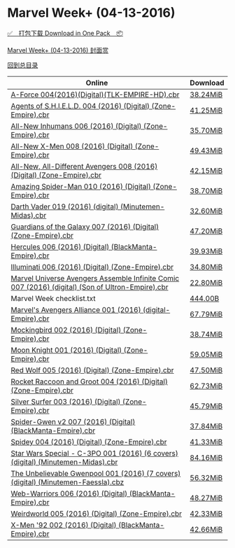 # Marvel Week+ (04-13-2016)

[✅&emsp;打包下载 Download in One Pack&emsp;📦](https://pan.baidu.com/s/1boWtsDp)

[Marvel Week+ (04-13-2016) 封面赏](/https://github.com/alicewish/markdown/blob/master/cover/Marvel-Week-04-13-2016-Covers.md)



[回到总目录](https://github.com/alicewish/markdown/blob/master/Catalogs.md)



Online | Download
--- | ---
[A-Force 004(2016)(Digital)(TLK-EMPIRE-HD).cbr](https://github.com/alicewish/markdown/blob/master/comic/A-Force-004-2016-Digital-TLK-EMPIRE-HD-cbr.md) | [38.24MiB](https://pan.baidu.com/s/1boWtsDp#list/path=%2FMarvel%20Week%202016%20Q2%2FMarvel%20Week%2B%20%2804-13-2016%29%2F%E3%82%A2%E3%82%AF%E3%82%AD%E3%82%A8%E3%82%B9%E3%82%AB%E3%82%B7%E3%82%AB%E3%82%AD%E3%82%A4%E3%82%B9%E3%82%BD%E3%82%BB%E3%82%B7%E3%82%BF%E3%82%AA%E3%82%AF%E3%82%A4%E3%82%A2%E3%82%BD%E3%82%B9%E3%82%BF%E3%82%B9%E3%82%B3%E3%82%BF%E3%82%AB%E3%82%BD%E3%82%B5%E3%82%B3%E3%82%BF%E3%82%B7%E3%82%AD&parentPath=%2FMarvel%20Week%202016%20Q2)
[Agents of S.H.I.E.L.D. 004 (2016) (Digital) (Zone-Empire).cbr](https://github.com/alicewish/markdown/blob/master/comic/Agents-of-S-H-I-E-L-D-004-2016-Digital-Zone-Empire-cbr.md) | [41.25MiB](https://pan.baidu.com/s/1boWtsDp#list/path=%2FMarvel%20Week%202016%20Q2%2FMarvel%20Week%2B%20%2804-13-2016%29%2F%E3%82%A2%E3%82%B3%E3%82%B3%E3%82%AB%E3%82%A2%E3%82%BB%E3%82%BB%E3%82%B1%E3%82%A4%E3%82%B3%E3%82%A2%E3%82%B5%E3%82%BF%E3%82%AB%E3%82%AF%E3%82%BD%E3%82%B5%E3%82%A4%E3%82%B7%E3%82%AD%E3%82%A2%E3%82%AB%E3%82%AA%E3%82%A6%E3%82%AB%E3%82%B7%E3%82%BB%E3%82%A2%E3%82%B3%E3%82%B1%E3%82%AF%E3%82%BB&parentPath=%2FMarvel%20Week%202016%20Q2)
[All-New Inhumans 006 (2016) (Digital) (Zone-Empire).cbr](https://github.com/alicewish/markdown/blob/master/comic/All-New-Inhumans-006-2016-Digital-Zone-Empire-cbr.md) | [35.70MiB](https://pan.baidu.com/s/1boWtsDp#list/path=%2FMarvel%20Week%202016%20Q2%2FMarvel%20Week%2B%20%2804-13-2016%29%2F%E3%82%B5%E3%82%A8%E3%82%B3%E3%82%BD%E3%82%BF%E3%82%B1%E3%82%B7%E3%82%B1%E3%82%AD%E3%82%B3%E3%82%AD%E3%82%BB%E3%82%A6%E3%82%B1%E3%82%B3%E3%82%B1%E3%82%A8%E3%82%BF%E3%82%B7%E3%82%B3%E3%82%A2%E3%82%A4%E3%82%A4%E3%82%B5%E3%82%B1%E3%82%BD%E3%82%B5%E3%82%B7%E3%82%AA%E3%82%BB%E3%82%B5%E3%82%B5&parentPath=%2FMarvel%20Week%202016%20Q2)
[All-New X-Men 008 (2016) (Digital) (Zone-Empire).cbr](https://github.com/alicewish/markdown/blob/master/comic/All-New-X-Men-008-2016-Digital-Zone-Empire-cbr.md) | [49.43MiB](https://pan.baidu.com/s/1boWtsDp#list/path=%2FMarvel%20Week%202016%20Q2%2FMarvel%20Week%2B%20%2804-13-2016%29%2F%E3%82%A6%E3%82%AD%E3%82%A2%E3%82%A2%E3%82%B3%E3%82%AA%E3%82%B3%E3%82%A4%E3%82%BF%E3%82%AF%E3%82%BB%E3%82%A8%E3%82%AA%E3%82%A6%E3%82%B5%E3%82%A2%E3%82%A8%E3%82%AF%E3%82%AF%E3%82%AF%E3%82%A2%E3%82%A6%E3%82%B9%E3%82%BF%E3%82%AB%E3%82%A4%E3%82%A4%E3%82%AF%E3%82%A6%E3%82%AF%E3%82%AB%E3%82%BF&parentPath=%2FMarvel%20Week%202016%20Q2)
[All-New, All-Different Avengers 008 (2016) (Digital) (Zone-Empire).cbr](https://github.com/alicewish/markdown/blob/master/comic/All-New-All-Different-Avengers-008-2016-Digital-Zone-Empire-cbr.md) | [42.15MiB](https://pan.baidu.com/s/1boWtsDp#list/path=%2FMarvel%20Week%202016%20Q2%2FMarvel%20Week%2B%20%2804-13-2016%29%2F%E3%82%BF%E3%82%B1%E3%82%AD%E3%82%A6%E3%82%A2%E3%82%B9%E3%82%A8%E3%82%B7%E3%82%A8%E3%82%AF%E3%82%AF%E3%82%B5%E3%82%A6%E3%82%AA%E3%82%B1%E3%82%BD%E3%82%B9%E3%82%BF%E3%82%A8%E3%82%A4%E3%82%B9%E3%82%A8%E3%82%B3%E3%82%B9%E3%82%AD%E3%82%B9%E3%82%AA%E3%82%B9%E3%82%A2%E3%82%BB%E3%82%AB%E3%82%B7&parentPath=%2FMarvel%20Week%202016%20Q2)
[Amazing Spider-Man 010 (2016) (Digital) (Zone-Empire).cbr](https://github.com/alicewish/markdown/blob/master/comic/Amazing-Spider-Man-010-2016-Digital-Zone-Empire-cbr.md) | [38.70MiB](https://pan.baidu.com/s/1boWtsDp#list/path=%2FMarvel%20Week%202016%20Q2%2FMarvel%20Week%2B%20%2804-13-2016%29%2F%E3%82%B3%E3%82%BB%E3%82%A4%E3%82%B9%E3%82%B9%E3%82%AA%E3%82%B9%E3%82%BD%E3%82%B5%E3%82%BB%E3%82%B1%E3%82%B7%E3%82%AD%E3%82%B3%E3%82%A2%E3%82%B9%E3%82%AA%E3%82%A4%E3%82%BD%E3%82%AA%E3%82%A6%E3%82%B5%E3%82%AD%E3%82%AA%E3%82%B9%E3%82%AF%E3%82%BB%E3%82%AF%E3%82%AB%E3%82%AA%E3%82%B9%E3%82%B7&parentPath=%2FMarvel%20Week%202016%20Q2)
[Darth Vader 019 (2016) (digital) (Minutemen-Midas).cbr](https://github.com/alicewish/markdown/blob/master/comic/Darth-Vader-019-2016-digital-Minutemen-Midas-cbr.md) | [32.60MiB](https://pan.baidu.com/s/1boWtsDp#list/path=%2FMarvel%20Week%202016%20Q2%2FMarvel%20Week%2B%20%2804-13-2016%29%2F%E3%82%BD%E3%82%A6%E3%82%A6%E3%82%B3%E3%82%B7%E3%82%B3%E3%82%AF%E3%82%A4%E3%82%B7%E3%82%BB%E3%82%A8%E3%82%B5%E3%82%B7%E3%82%AA%E3%82%B5%E3%82%A8%E3%82%AB%E3%82%AB%E3%82%BD%E3%82%AB%E3%82%A4%E3%82%B1%E3%82%A4%E3%82%B7%E3%82%B3%E3%82%A2%E3%82%B9%E3%82%B5%E3%82%B7%E3%82%B3%E3%82%AD%E3%82%BB&parentPath=%2FMarvel%20Week%202016%20Q2)
[Guardians of the Galaxy 007 (2016) (Digital) (Zone-Empire).cbr](https://github.com/alicewish/markdown/blob/master/comic/Guardians-of-Galaxy-007-2016-Digital-Zone-Empire-cbr.md) | [47.20MiB](https://pan.baidu.com/s/1boWtsDp#list/path=%2FMarvel%20Week%202016%20Q2%2FMarvel%20Week%2B%20%2804-13-2016%29%2F%E3%82%B9%E3%82%BD%E3%82%B1%E3%82%B3%E3%82%AB%E3%82%AD%E3%82%BD%E3%82%B3%E3%82%A8%E3%82%AF%E3%82%A2%E3%82%B9%E3%82%AA%E3%82%A2%E3%82%BB%E3%82%AF%E3%82%A6%E3%82%AB%E3%82%B3%E3%82%B3%E3%82%BF%E3%82%B9%E3%82%A4%E3%82%AF%E3%82%AB%E3%82%A2%E3%82%A6%E3%82%AA%E3%82%BD%E3%82%A8%E3%82%A8%E3%82%A6&parentPath=%2FMarvel%20Week%202016%20Q2)
[Hercules 006 (2016) (Digital) (BlackManta-Empire).cbr](https://github.com/alicewish/markdown/blob/master/comic/Hercules-006-2016-Digital-BlackManta-Empire-cbr.md) | [39.93MiB](https://pan.baidu.com/s/1boWtsDp#list/path=%2FMarvel%20Week%202016%20Q2%2FMarvel%20Week%2B%20%2804-13-2016%29%2F%E3%82%A2%E3%82%A4%E3%82%B5%E3%82%A8%E3%82%A2%E3%82%AD%E3%82%BB%E3%82%A2%E3%82%A6%E3%82%AD%E3%82%BF%E3%82%B9%E3%82%BB%E3%82%BF%E3%82%AF%E3%82%AD%E3%82%A2%E3%82%B5%E3%82%A2%E3%82%AB%E3%82%AD%E3%82%A2%E3%82%B5%E3%82%B3%E3%82%AF%E3%82%A2%E3%82%A2%E3%82%B1%E3%82%AD%E3%82%BB%E3%82%A2%E3%82%B5&parentPath=%2FMarvel%20Week%202016%20Q2)
[Illuminati 006 (2016) (Digital) (Zone-Empire).cbr](https://github.com/alicewish/markdown/blob/master/comic/Illuminati-006-2016-Digital-Zone-Empire-cbr.md) | [34.80MiB](https://pan.baidu.com/s/1boWtsDp#list/path=%2FMarvel%20Week%202016%20Q2%2FMarvel%20Week%2B%20%2804-13-2016%29%2F%E3%82%B1%E3%82%BF%E3%82%BD%E3%82%A2%E3%82%A8%E3%82%BF%E3%82%B9%E3%82%A4%E3%82%AB%E3%82%B5%E3%82%AD%E3%82%A2%E3%82%B5%E3%82%B3%E3%82%BD%E3%82%AB%E3%82%B1%E3%82%AF%E3%82%A8%E3%82%AA%E3%82%BD%E3%82%B1%E3%82%B5%E3%82%B3%E3%82%A4%E3%82%A8%E3%82%A8%E3%82%B3%E3%82%BB%E3%82%AB%E3%82%BB%E3%82%AB&parentPath=%2FMarvel%20Week%202016%20Q2)
[Marvel Universe Avengers Assemble Infinite Comic 007 (2016) (digital) (Son of Ultron-Empire).cbr](https://github.com/alicewish/markdown/blob/master/comic/Marvel-Universe-Avengers-Assemble-Infinite-Comic-007-2016-digital-Son-of-Ultron-Empire-cbr.md) | [22.80MiB](https://pan.baidu.com/s/1boWtsDp#list/path=%2FMarvel%20Week%202016%20Q2%2FMarvel%20Week%2B%20%2804-13-2016%29%2F%E3%82%BB%E3%82%B5%E3%82%AF%E3%82%AB%E3%82%B5%E3%82%A8%E3%82%A4%E3%82%AB%E3%82%B1%E3%82%B3%E3%82%B9%E3%82%BF%E3%82%A6%E3%82%AA%E3%82%B5%E3%82%A4%E3%82%BF%E3%82%A8%E3%82%A6%E3%82%A8%E3%82%A6%E3%82%A8%E3%82%AD%E3%82%AB%E3%82%A6%E3%82%A6%E3%82%AB%E3%82%AD%E3%82%BB%E3%82%B3%E3%82%B1%E3%82%AF&parentPath=%2FMarvel%20Week%202016%20Q2)
Marvel Week checklist.txt | [444.00B](https://pan.baidu.com/s/1boWtsDp#list/path=%2FMarvel%20Week%202016%20Q2%2FMarvel%20Week%2B%20%2804-13-2016%29%2F%E3%82%BB%E3%82%B3%E3%82%AB%E3%82%AD%E3%82%A6%E3%82%B9%E3%82%AB%E3%82%A2%E3%82%BB%E3%82%B3%E3%82%BB%E3%82%AF%E3%82%BF%E3%82%B5%E3%82%A8%E3%82%BD%E3%82%BF%E3%82%AD%E3%82%B7%E3%82%A2%E3%82%AB%E3%82%AD%E3%82%B5%E3%82%AA%E3%82%AB%E3%82%AD%E3%82%B3%E3%82%BF%E3%82%AA%E3%82%B5%E3%82%B7%E3%82%AD&parentPath=%2FMarvel%20Week%202016%20Q2)
[Marvel's Avengers Alliance 001 (2016) (digital-Empire).cbr](https://github.com/alicewish/markdown/blob/master/comic/Marvels-Avengers-Alliance-001-2016-digital-Empire-cbr.md) | [67.79MiB](https://pan.baidu.com/s/1boWtsDp#list/path=%2FMarvel%20Week%202016%20Q2%2FMarvel%20Week%2B%20%2804-13-2016%29%2F%E3%82%A6%E3%82%BD%E3%82%BD%E3%82%AD%E3%82%BD%E3%82%AA%E3%82%B5%E3%82%A6%E3%82%AF%E3%82%AD%E3%82%A6%E3%82%B5%E3%82%BF%E3%82%B3%E3%82%A8%E3%82%B3%E3%82%B5%E3%82%A8%E3%82%BB%E3%82%AD%E3%82%A6%E3%82%AD%E3%82%BB%E3%82%A6%E3%82%AF%E3%82%AB%E3%82%BF%E3%82%AF%E3%82%B9%E3%82%BF%E3%82%A8%E3%82%B3&parentPath=%2FMarvel%20Week%202016%20Q2)
[Mockingbird 002 (2016) (Digital) (Zone-Empire).cbr](https://github.com/alicewish/markdown/blob/master/comic/Mockingbird-002-2016-Digital-Zone-Empire-cbr.md) | [38.74MiB](https://pan.baidu.com/s/1boWtsDp#list/path=%2FMarvel%20Week%202016%20Q2%2FMarvel%20Week%2B%20%2804-13-2016%29%2F%E3%82%AF%E3%82%B7%E3%82%A6%E3%82%AA%E3%82%A6%E3%82%BD%E3%82%A4%E3%82%AA%E3%82%AF%E3%82%A6%E3%82%BD%E3%82%BF%E3%82%A4%E3%82%BB%E3%82%BD%E3%82%AD%E3%82%A6%E3%82%A4%E3%82%A2%E3%82%B1%E3%82%BD%E3%82%A2%E3%82%B1%E3%82%AB%E3%82%A8%E3%82%BB%E3%82%BF%E3%82%AD%E3%82%B7%E3%82%A2%E3%82%AF%E3%82%A4&parentPath=%2FMarvel%20Week%202016%20Q2)
[Moon Knight 001 (2016) (Digital) (Zone-Empire).cbr](https://github.com/alicewish/markdown/blob/master/comic/Moon-Knight-001-2016-Digital-Zone-Empire-cbr.md) | [59.05MiB](https://pan.baidu.com/s/1boWtsDp#list/path=%2FMarvel%20Week%202016%20Q2%2FMarvel%20Week%2B%20%2804-13-2016%29%2F%E3%82%BD%E3%82%B5%E3%82%B9%E3%82%A2%E3%82%A2%E3%82%AA%E3%82%A8%E3%82%B1%E3%82%A6%E3%82%A8%E3%82%AD%E3%82%AB%E3%82%BF%E3%82%A2%E3%82%A6%E3%82%A8%E3%82%B1%E3%82%A2%E3%82%A2%E3%82%B3%E3%82%BF%E3%82%AD%E3%82%B1%E3%82%AD%E3%82%B5%E3%82%BB%E3%82%AB%E3%82%B7%E3%82%A4%E3%82%AA%E3%82%AD%E3%82%BF&parentPath=%2FMarvel%20Week%202016%20Q2)
[Red Wolf 005 (2016) (Digital) (Zone-Empire).cbr](https://github.com/alicewish/markdown/blob/master/comic/Red-Wolf-005-2016-Digital-Zone-Empire-cbr.md) | [47.50MiB](https://pan.baidu.com/s/1boWtsDp#list/path=%2FMarvel%20Week%202016%20Q2%2FMarvel%20Week%2B%20%2804-13-2016%29%2F%E3%82%A2%E3%82%AD%E3%82%A2%E3%82%AB%E3%82%B1%E3%82%AB%E3%82%A6%E3%82%A8%E3%82%A8%E3%82%A8%E3%82%B1%E3%82%BD%E3%82%B1%E3%82%B7%E3%82%A8%E3%82%A8%E3%82%AB%E3%82%AD%E3%82%A2%E3%82%AD%E3%82%BF%E3%82%A6%E3%82%AB%E3%82%BF%E3%82%A6%E3%82%AD%E3%82%A6%E3%82%A4%E3%82%AB%E3%82%B1%E3%82%A4%E3%82%B9&parentPath=%2FMarvel%20Week%202016%20Q2)
[Rocket Raccoon and Groot 004 (2016) (Digital) (Zone-Empire).cbr](https://github.com/alicewish/markdown/blob/master/comic/Rocket-Raccoon-Groot-004-2016-Digital-Zone-Empire-cbr.md) | [62.73MiB](https://pan.baidu.com/s/1boWtsDp#list/path=%2FMarvel%20Week%202016%20Q2%2FMarvel%20Week%2B%20%2804-13-2016%29%2F%E3%82%AA%E3%82%B1%E3%82%A4%E3%82%B3%E3%82%AB%E3%82%A6%E3%82%AF%E3%82%B5%E3%82%A8%E3%82%A6%E3%82%B9%E3%82%B3%E3%82%B5%E3%82%AF%E3%82%AF%E3%82%B3%E3%82%AA%E3%82%B5%E3%82%B1%E3%82%A2%E3%82%BF%E3%82%A8%E3%82%B3%E3%82%B7%E3%82%BB%E3%82%A4%E3%82%A2%E3%82%B7%E3%82%AD%E3%82%A2%E3%82%A4%E3%82%A2&parentPath=%2FMarvel%20Week%202016%20Q2)
[Silver Surfer 003 (2016) (Digital) (Zone-Empire).cbr](https://github.com/alicewish/markdown/blob/master/comic/Silver-Surfer-003-2016-Digital-Zone-Empire-cbr.md) | [45.79MiB](https://pan.baidu.com/s/1boWtsDp#list/path=%2FMarvel%20Week%202016%20Q2%2FMarvel%20Week%2B%20%2804-13-2016%29%2F%E3%82%AD%E3%82%BF%E3%82%B1%E3%82%AB%E3%82%AA%E3%82%AA%E3%82%A4%E3%82%A8%E3%82%AD%E3%82%BD%E3%82%B1%E3%82%AF%E3%82%AA%E3%82%A2%E3%82%BB%E3%82%AD%E3%82%B9%E3%82%BB%E3%82%AF%E3%82%A8%E3%82%B3%E3%82%B7%E3%82%A8%E3%82%AD%E3%82%BF%E3%82%BD%E3%82%AB%E3%82%B3%E3%82%A4%E3%82%AD%E3%82%A4%E3%82%BD&parentPath=%2FMarvel%20Week%202016%20Q2)
[Spider-Gwen v2 007 (2016) (Digital) (BlackManta-Empire).cbr](https://github.com/alicewish/markdown/blob/master/comic/Spider-Gwen-v2-007-2016-Digital-BlackManta-Empire-cbr.md) | [37.84MiB](https://pan.baidu.com/s/1boWtsDp#list/path=%2FMarvel%20Week%202016%20Q2%2FMarvel%20Week%2B%20%2804-13-2016%29%2F%E3%82%AF%E3%82%BF%E3%82%B7%E3%82%B7%E3%82%B1%E3%82%B3%E3%82%AF%E3%82%B9%E3%82%B1%E3%82%AB%E3%82%AA%E3%82%A2%E3%82%A4%E3%82%A8%E3%82%B3%E3%82%AB%E3%82%B5%E3%82%A8%E3%82%BB%E3%82%BB%E3%82%A4%E3%82%A6%E3%82%AB%E3%82%B5%E3%82%AF%E3%82%AF%E3%82%BF%E3%82%B3%E3%82%B7%E3%82%BD%E3%82%BD%E3%82%B3&parentPath=%2FMarvel%20Week%202016%20Q2)
[Spidey 004 (2016) (Digital) (Zone-Empire).cbr](https://github.com/alicewish/markdown/blob/master/comic/Spidey-004-2016-Digital-Zone-Empire-cbr.md) | [41.33MiB](https://pan.baidu.com/s/1boWtsDp#list/path=%2FMarvel%20Week%202016%20Q2%2FMarvel%20Week%2B%20%2804-13-2016%29%2F%E3%82%B5%E3%82%AF%E3%82%BF%E3%82%AF%E3%82%B7%E3%82%B3%E3%82%AB%E3%82%BB%E3%82%AB%E3%82%BF%E3%82%B9%E3%82%BD%E3%82%A8%E3%82%B3%E3%82%B5%E3%82%AF%E3%82%B5%E3%82%A2%E3%82%AA%E3%82%B9%E3%82%A6%E3%82%BF%E3%82%A8%E3%82%AF%E3%82%B1%E3%82%A6%E3%82%A2%E3%82%BB%E3%82%A8%E3%82%AA%E3%82%A6%E3%82%B1&parentPath=%2FMarvel%20Week%202016%20Q2)
[Star Wars Special - C-3PO 001 (2016) (6 covers) (digital) (Minutemen-Midas).cbr](https://github.com/alicewish/markdown/blob/master/comic/Star-Wars-Special-C-3PO-001-2016-6-covers-digital-Minutemen-Midas-cbr.md) | [84.16MiB](https://pan.baidu.com/s/1boWtsDp#list/path=%2FMarvel%20Week%202016%20Q2%2FMarvel%20Week%2B%20%2804-13-2016%29%2F%E3%82%AD%E3%82%B7%E3%82%AA%E3%82%B5%E3%82%BB%E3%82%B9%E3%82%BD%E3%82%B5%E3%82%AB%E3%82%AD%E3%82%B5%E3%82%BF%E3%82%AB%E3%82%BD%E3%82%AA%E3%82%A4%E3%82%AB%E3%82%A2%E3%82%AB%E3%82%AD%E3%82%AB%E3%82%AA%E3%82%AF%E3%82%BD%E3%82%AF%E3%82%AA%E3%82%AB%E3%82%A8%E3%82%A4%E3%82%AB%E3%82%A6%E3%82%B9&parentPath=%2FMarvel%20Week%202016%20Q2)
[The Unbelievable Gwenpool 001 (2016) (7 covers) (digital) (Minutemen-Faessla).cbz](https://github.com/alicewish/markdown/blob/master/comic/Unbelievable-Gwenpool-001-2016-7-covers-digital-Minutemen-Faessla-cbz.md) | [56.32MiB](https://pan.baidu.com/s/1boWtsDp#list/path=%2FMarvel%20Week%202016%20Q2%2FMarvel%20Week%2B%20%2804-13-2016%29%2F%E3%82%A4%E3%82%AB%E3%82%B1%E3%82%A4%E3%82%B7%E3%82%AA%E3%82%AB%E3%82%A8%E3%82%B1%E3%82%B9%E3%82%BB%E3%82%AA%E3%82%A2%E3%82%BF%E3%82%B3%E3%82%B1%E3%82%AD%E3%82%B7%E3%82%AA%E3%82%BD%E3%82%AD%E3%82%A6%E3%82%BF%E3%82%AA%E3%82%B5%E3%82%A8%E3%82%B9%E3%82%AA%E3%82%B5%E3%82%BF%E3%82%B1%E3%82%BD&parentPath=%2FMarvel%20Week%202016%20Q2)
[Web-Warriors 006 (2016) (Digital) (BlackManta-Empire).cbr](https://github.com/alicewish/markdown/blob/master/comic/Web-Warriors-006-2016-Digital-BlackManta-Empire-cbr.md) | [48.27MiB](https://pan.baidu.com/s/1boWtsDp#list/path=%2FMarvel%20Week%202016%20Q2%2FMarvel%20Week%2B%20%2804-13-2016%29%2F%E3%82%B7%E3%82%AF%E3%82%B5%E3%82%B5%E3%82%B5%E3%82%AF%E3%82%AF%E3%82%AF%E3%82%BF%E3%82%A8%E3%82%AD%E3%82%A8%E3%82%A2%E3%82%B9%E3%82%B9%E3%82%BF%E3%82%A2%E3%82%BB%E3%82%AD%E3%82%B5%E3%82%AF%E3%82%AA%E3%82%BD%E3%82%A6%E3%82%BD%E3%82%A2%E3%82%B1%E3%82%A4%E3%82%B3%E3%82%A6%E3%82%AA%E3%82%AF&parentPath=%2FMarvel%20Week%202016%20Q2)
[Weirdworld 005 (2016) (Digital) (Zone-Empire).cbr](https://github.com/alicewish/markdown/blob/master/comic/Weirdworld-005-2016-Digital-Zone-Empire-cbr.md) | [42.33MiB](https://pan.baidu.com/s/1boWtsDp#list/path=%2FMarvel%20Week%202016%20Q2%2FMarvel%20Week%2B%20%2804-13-2016%29%2F%E3%82%B7%E3%82%BB%E3%82%B7%E3%82%B9%E3%82%B1%E3%82%A2%E3%82%AF%E3%82%B9%E3%82%AF%E3%82%A4%E3%82%AF%E3%82%B3%E3%82%B1%E3%82%B9%E3%82%B5%E3%82%AD%E3%82%A8%E3%82%B9%E3%82%B7%E3%82%B9%E3%82%A8%E3%82%BD%E3%82%AF%E3%82%A6%E3%82%A8%E3%82%B9%E3%82%B7%E3%82%BF%E3%82%AD%E3%82%AB%E3%82%AB%E3%82%AF&parentPath=%2FMarvel%20Week%202016%20Q2)
[X-Men '92 002 (2016) (Digital) (BlackManta-Empire).cbr](https://github.com/alicewish/markdown/blob/master/comic/X-Men-92-002-2016-Digital-BlackManta-Empire-cbr.md) | [42.66MiB](https://pan.baidu.com/s/1boWtsDp#list/path=%2FMarvel%20Week%202016%20Q2%2FMarvel%20Week%2B%20%2804-13-2016%29%2F%E3%82%B3%E3%82%A6%E3%82%A4%E3%82%B3%E3%82%A6%E3%82%BF%E3%82%B3%E3%82%AF%E3%82%BD%E3%82%A2%E3%82%A8%E3%82%AB%E3%82%B9%E3%82%A4%E3%82%A8%E3%82%B9%E3%82%B9%E3%82%AA%E3%82%BB%E3%82%A6%E3%82%B5%E3%82%A6%E3%82%A6%E3%82%A6%E3%82%A2%E3%82%A6%E3%82%B9%E3%82%AB%E3%82%A8%E3%82%B3%E3%82%BD%E3%82%A4&parentPath=%2FMarvel%20Week%202016%20Q2)